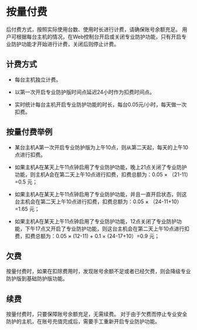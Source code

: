 # 按量付费
后付费方式，按照实际使用台数、使用时长进行计费，请确保账号余额充足。
用户可根据每台主机的情况，在Web控制台开启或关闭专业防护功能，只有开启专业防护功能才开始进行计费，关闭后则停止计费。
## 计费方式

- 每台主机独立计费。

- 以第一次开启专业防护版时间点延迟24小时作为扣费时间点。

- 实时统计每台主机开启专业防护功能的时长，每台0.05元/小时，每天做一次扣费。

## 按量付费举例

- 某台主机A第一次开启专业防护版为上午10点，则从第二天起，每天的上午10点进行扣费。

- 如果主机A在某天上午11点钟启用了专业防护功能，晚上21点关闭了专业防护功能，则主机A会在第二天上午10点进行扣费，扣费总额为：0.05 &times; （21-11）=0.5 元；

- 如果主机A在某天上午11点钟启用了专业防护功能，并且一直开启状态，则这台主机会在第二天上午10点进行扣费，扣费总额为：0.05 &times; （24-11+10）=1.65 元；

- 如果主机A在某天上午11点钟启用了专业防护功能，12点关闭了专业防护功能，下午17点又开启了专业防护功能，则这台主机会在第二天上午10点进行扣费，扣费总额为：0.05 &times; (12-11) + 0.1 &times; (24-17+10）=0.9 元；
## 欠费
按量付费时，如果在扣除费用时，发现账号余额不足或者已经欠费，则会降级专业防护版到基础防护版功能。
## 续费
按量付费时，只要保障账号余额充足，无需续费。
对于由于欠费而停止专业安全防护的主机，在账号充值完成后，需要手工重新开启专业防护功能。